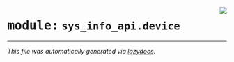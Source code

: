 <!-- markdownlint-disable -->

<a href="../src/sys_info_api/device/__init__.py"><img align="right" style="float:right;" src="https://img.shields.io/badge/-source-cccccc?style=flat-square"></a>

# <kbd>module:</kbd> `sys_info_api.device`








---

_This file was automatically generated via [lazydocs](https://github.com/ml-tooling/lazydocs)._
